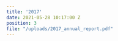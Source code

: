 ```yaml
---
title: '2017'
date: 2021-05-28 10:17:00 Z
position: 3
file: "/uploads/2017_annual_report.pdf"
---
```


